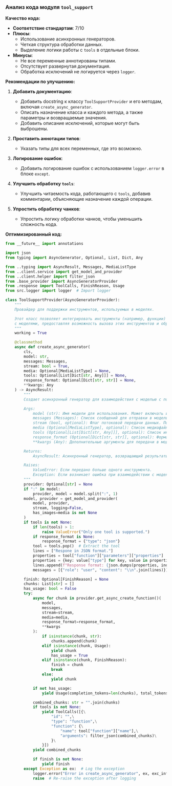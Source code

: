 ### Анализ кода модуля `tool_support`

**Качество кода:**

- **Соответствие стандартам**: 7/10
- **Плюсы**:
    - Использование асинхронных генераторов.
    - Четкая структура обработки данных.
    - Выделение логики работы с `tools` в отдельные блоки.
- **Минусы**:
    - Не все переменные аннотированы типами.
    - Отсутствует развернутая документация.
    - Обработка исключений не логируется через `logger`.

**Рекомендации по улучшению:**

1.  **Добавить документацию**:
    *   Добавить docstring к классу `ToolSupportProvider` и его методам, включая `create_async_generator`.
    *   Описать назначение класса и каждого метода, а также параметры и возвращаемые значения.
    *   Добавить описание исключений, которые могут быть выброшены.

2.  **Проставить аннотации типов**:
    *   Указать типы для всех переменных, где это возможно.

3.  **Логирование ошибок**:
    *   Добавить логирование ошибок с использованием `logger.error` в блоке `except`.

4.  **Улучшить обработку `tools`**:
    *   Улучшить читаемость кода, работающего с `tools`, добавив комментарии, объясняющие назначение каждой операции.

5.  **Упростить обработку чанков**:
    *   Упростить логику обработки чанков, чтобы уменьшить сложность кода.

**Оптимизированный код:**

```python
from __future__ import annotations

import json
from typing import AsyncGenerator, Optional, List, Dict, Any

from ..typing import AsyncResult, Messages, MediaListType
from ..client.service import get_model_and_provider
from ..client.helper import filter_json
from .base_provider import AsyncGeneratorProvider
from .response import ToolCalls, FinishReason, Usage
from src.logger import logger  # Import logger

class ToolSupportProvider(AsyncGeneratorProvider):
    """
    Провайдер для поддержки инструментов, используемых в моделях.

    Этот класс позволяет интегрировать инструменты (например, функции) в процесс взаимодействия
    с моделями, предоставляя возможность вызова этих инструментов и обработки их результатов.
    """
    working = True

    @classmethod
    async def create_async_generator(
        cls,
        model: str,
        messages: Messages,
        stream: bool = True,
        media: Optional[MediaListType] = None,
        tools: Optional[List[Dict[str, Any]]] = None,
        response_format: Optional[Dict[str, str]] = None,
        **kwargs: Any
    ) -> AsyncResult:
        """
        Создает асинхронный генератор для взаимодействия с моделью с поддержкой инструментов.

        Args:
            model (str): Имя модели для использования. Может включать имя провайдера через ':'.
            messages (Messages): Список сообщений для отправки в модель.
            stream (bool, optional): Флаг потоковой передачи данных. По умолчанию True.
            media (Optional[MediaListType], optional): Список медиафайлов для отправки. По умолчанию None.
            tools (Optional[List[Dict[str, Any]]], optional): Список инструментов (функций) для использования. По умолчанию None.
            response_format (Optional[Dict[str, str]], optional): Формат ответа. По умолчанию None.
            **kwargs (Any): Дополнительные аргументы для передачи в модель.

        Returns:
            AsyncResult: Асинхронный генератор, возвращающий результаты взаимодействия с моделью.

        Raises:
            ValueError: Если передано больше одного инструмента.
            Exception: Если возникает ошибка при взаимодействии с моделью.
        """
        provider: Optional[str] = None
        if ":" in model:
            provider, model = model.split(":", 1)
        model, provider = get_model_and_provider(
            model, provider,
            stream, logging=False,
            has_images=media is not None
        )
        if tools is not None:
            if len(tools) > 1:
                raise ValueError("Only one tool is supported.")
            if response_format is None:
                response_format = {"type": "json"}
            tool = tools.pop()  # Extract the tool
            lines = ["Respone in JSON format."]
            properties = tool["function"]["parameters"]["properties"]
            properties = {key: value["type"] for key, value in properties.items()}
            lines.append(f"Response format: {json.dumps(properties, indent=2)}")
            messages = [{"role": "user", "content": "\\n".join(lines)}] + messages

        finish: Optional[FinishReason] = None
        chunks: List[str] = []
        has_usage: bool = False
        try:
            async for chunk in provider.get_async_create_function()(
                model,
                messages,
                stream=stream,
                media=media,
                response_format=response_format,
                **kwargs
            ):
                if isinstance(chunk, str):
                    chunks.append(chunk)
                elif isinstance(chunk, Usage):
                    yield chunk
                    has_usage = True
                elif isinstance(chunk, FinishReason):
                    finish = chunk
                    break
                else:
                    yield chunk

            if not has_usage:
                yield Usage(completion_tokens=len(chunks), total_tokens=len(chunks))

            combined_chunks: str = "".join(chunks)
            if tools is not None:
                yield ToolCalls([{\
                    "id": "",\
                    "type": "function",\
                    "function": {\
                        "name": tool["function"]["name"],\
                        "arguments": filter_json(combined_chunks)\
                    }\
                }])
            yield combined_chunks

            if finish is not None:
                yield finish
        except Exception as ex:  # Log the exception
            logger.error("Error in create_async_generator", ex, exc_info=True)
            raise  # Re-raise the exception after logging
```